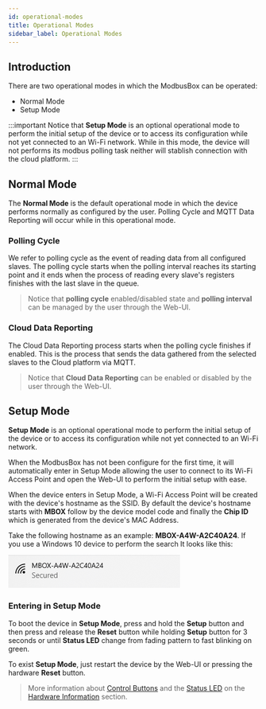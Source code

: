 ```yaml
---
id: operational-modes
title: Operational Modes
sidebar_label: Operational Modes
---
```


## Introduction

There are two operational modes in which the ModbusBox can be operated:

* Normal Mode
* Setup Mode

:::important
Notice that **Setup Mode** is an optional operational mode to perform the initial setup of the device or to access its configuration while not yet connected to an Wi-Fi network. While in this mode, the device will not performs its modbus polling task neither will stablish connection with the cloud platform. 
:::



## Normal Mode

The **Normal Mode** is the default operational mode in which the device performs normally as configured by the user. Polling Cycle and MQTT Data Reporting will occur while in this operational mode.

### Polling Cycle

We refer to polling cycle as the event of reading data from all configured slaves. The polling cycle starts when the polling interval reaches its starting point and it ends when the process of reading every slave's registers finishes with the last slave in the queue.

> Notice that **polling cycle** enabled/disabled state and **polling interval** can be managed by the user through the Web-UI.

### Cloud Data Reporting

The Cloud Data Reporting process starts when the polling cycle finishes if enabled. This is the process that sends the data gathered from the selected slaves to the Cloud platform via MQTT.

> Notice that **Cloud Data Reporting** can be enabled or disabled by the user through the Web-UI.



## Setup Mode

**Setup Mode** is an optional operational mode to perform the initial setup of the device or to access its configuration while not yet connected to an Wi-Fi network.

When the ModbusBox has not been configure for the first time, it will automatically enter in Setup Mode allowing the user to connect to its Wi-Fi Access Point and open the Web-UI to perform the initial setup with ease. 

When the device enters in Setup Mode, a Wi-Fi Access Point will be created with the device's hostname as the SSID. By default the device's hostname starts with **MBOX** follow by the device model code and finally the **Chip ID** which is generated from the device's MAC Address. 

Take the following hostname as an example: **MBOX-A4W-A2C40A24**. If you use a Windows 10 device to perform the search It looks like this:

![modbusbox-ap-ssid-pc](https://raw.githubusercontent.com/iotbits-us/mbox.iotbits.net/master/static/img/modbusbox-ap-ssid.png) 

### Entering in Setup Mode

To boot the device in **Setup Mode**, press and hold the **Setup** button and then press and release the **Reset** button while holding **Setup** button for 3 seconds or until **Status LED** change from fading pattern to fast blinking on green.

To exist **Setup Mode**, just restart the device by the Web-UI or pressing the hardware **Reset** button.

> More information about [Control Buttons](hardware-info#control-buttons) and the [Status LED](hardware-info#status-led) on the [Hardware Information](hardware-info#control-buttons) section.